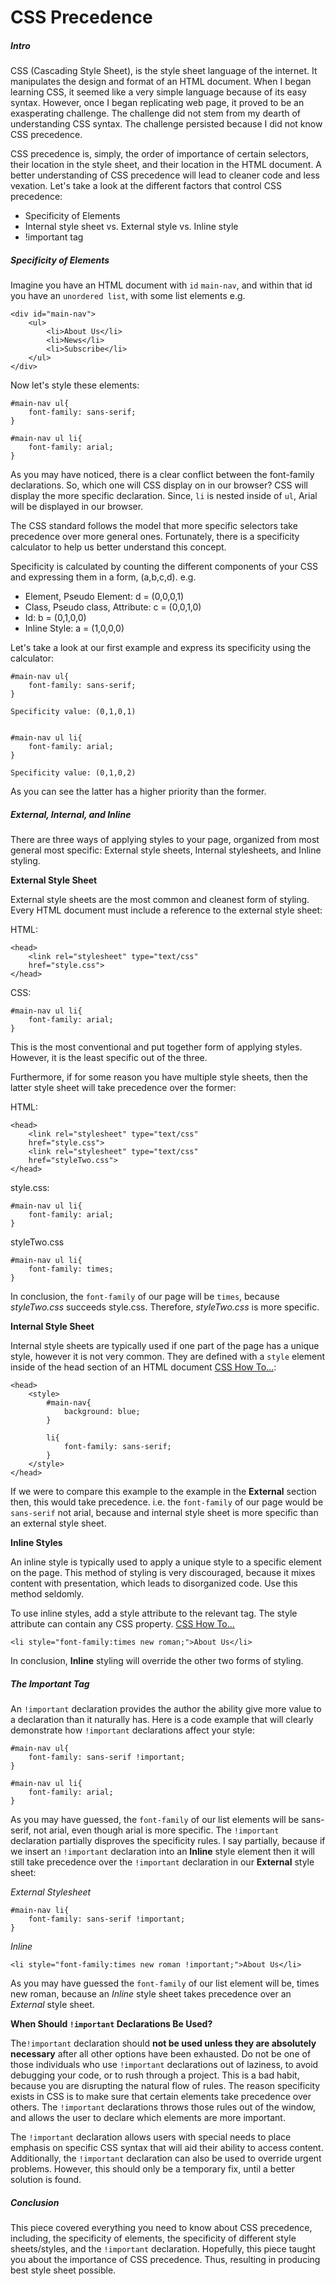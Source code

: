 CSS Precedence
===

##### Intro

CSS (Cascading Style Sheet), is the style sheet language of the internet. It manipulates the design and format of an HTML document. When I began learning CSS, it seemed like a very simple language because of its easy syntax. However, once I began replicating web page, it proved to be an exasperating challenge. The challenge did not stem from my dearth of understanding CSS syntax. The challenge persisted because I did not know CSS precedence. 

CSS precedence is, simply, the order of importance of certain selectors, their location in the style sheet, and their location in the HTML document. A better understanding of CSS precedence will lead to cleaner code and less vexation. Let's take a look at the different factors that control CSS precedence:

* Specificity of Elements
* Internal style sheet vs. External style vs. Inline style
* !important tag


##### Specificity of Elements

Imagine you have an HTML document with `id` `main-nav`, and within that id you have an `unordered list`, with some list elements e.g.

	<div id="main-nav">
		<ul>
			<li>About Us</li>
			<li>News</li>
			<li>Subscribe</li>
		</ul>
	</div>
	
Now let's style these elements:
	
	#main-nav ul{
		font-family: sans-serif;
	}
	
	#main-nav ul li{
		font-family: arial;
	}

As you may have noticed, there is a clear conflict between the font-family declarations. So, which one will CSS display on in our browser? CSS will display the more specific declaration. Since, `li` is nested inside of `ul`, Arial will be displayed in our browser. 

The CSS standard follows the model that more specific selectors take precedence over more general ones. Fortunately, there is a specificity calculator to help us better understand this concept.

Specificity is calculated by counting the different components of your CSS and expressing them in a form, (a,b,c,d). e.g.

* Element, Pseudo Element: d = (0,0,0,1)
* Class, Pseudo class, Attribute: c = (0,0,1,0)
* Id: b = (0,1,0,0)
* Inline Style: a = (1,0,0,0)

Let's take a look at our first example and express its specificity using the calculator:

	#main-nav ul{
		font-family: sans-serif;
	}

	Specificity value: (0,1,0,1)


	#main-nav ul li{
		font-family: arial;
	}
	
	Specificity value: (0,1,0,2)
	
As you can see the latter has a higher priority than the former.

##### External, Internal, and Inline

There are three ways of applying styles to your page, organized from most general most specific: External style sheets, Internal stylesheets, and Inline styling. 

**External Style Sheet**

External style sheets are the most common and cleanest  form of styling. Every HTML document must include a reference to the external style sheet:

HTML:

	<head>
		<link rel="stylesheet" type="text/css" 
		href="style.css">
	</head>

CSS:

	#main-nav ul li{
		font-family: arial;
	}
	
This is the most conventional and put together form of applying styles. However, it is the least specific out of the three.

Furthermore, if for some reason you have multiple style sheets, then the latter style sheet will take precedence over the former:

HTML:

	<head>
		<link rel="stylesheet" type="text/css" 
		href="style.css">
		<link rel="stylesheet" type="text/css" 
		href="styleTwo.css">
	</head>

style.css:

	#main-nav ul li{
		font-family: arial;
	}

styleTwo.css

	#main-nav ul li{
		font-family: times;
	}
	
In conclusion, the `font-family` of our page will be `times`, because *styleTwo.css* succeeds style.css. Therefore, *styleTwo.css* is more specific. 

**Internal Style Sheet**

Internal style sheets are typically used if one part of the page has a unique style, however it is not very common. They are defined with a `style` element inside of the head section of an HTML document [CSS How To...](http://www.w3schools.com/css/css_howto.asp):


	<head>
		<style>
			#main-nav{		
				background: blue;
			}
	
			li{
				font-family: sans-serif;
			}
		</style>
	</head>

If we were to compare this example to the example in the **External** section then, this would take precedence. i.e. the `font-family` of our page would be `sans-serif` not arial, because and internal style sheet is more specific than an external style sheet.

**Inline Styles**

An inline style is typically used to apply a unique style to a specific element on the page. This method of styling is very discouraged, because it mixes content with presentation, which leads to disorganized code. Use this method seldomly.

To use inline styles, add a style attribute to the relevant tag. The style attribute can contain any CSS property. [CSS How To...](http://www.w3schools.com/css/css_howto.asp)

	<li style="font-family:times new roman;">About Us</li>
	
In conclusion, **Inline** styling will override the other two forms of styling.

##### The Important Tag

An `!important` declaration provides the author the ability give more value to a declaration than it naturally has. Here is a code example that will clearly demonstrate how `!important` declarations affect your style:

	#main-nav ul{
		font-family: sans-serif !important;
	}
	
	#main-nav ul li{
		font-family: arial;
	}

As you may have guessed, the `font-family` of our list elements will be sans-serif, not arial, even though arial is more specific. The `!important` declaration partially disproves the specificity rules. I say partially, because if we insert an `!important` declaration into an **Inline** style element then it will still take precedence over the `!important` declaration in our **External** style sheet:

*External Stylesheet*
	
	#main-nav li{
		font-family: sans-serif !important;
	}
	
*Inline*

	<li style="font-family:times new roman !important;">About Us</li>
	
As you may have guessed the `font-family` of our list element will be, times new roman, because an *Inline* style sheet takes precedence over an *External* style sheet.

**When Should `!important` Declarations Be Used?**

The`!important` declaration should **not be used unless they are absolutely necessary** after all other options have been exhausted. Do not be one of those individuals who use `!important` declarations out of laziness, to avoid debugging your code, or to rush through a project. This is a bad habit, because you are disrupting the natural flow of rules. The reason specificity exists in CSS is to make sure that certain elements take precedence over others. The `!important` declarations throws  those rules out of the window, and allows the user to declare which elements are more important.

The `!important` declaration allows users with special needs to place emphasis on specific CSS syntax that will aid their ability to access content. Additionally, the `!important` declaration can also be used to override urgent problems. However, this should only be a temporary fix, until a better solution is found.

##### Conclusion

This piece covered everything you need to know about CSS precedence, including, the specificity of elements, the specificity of different style sheets/styles, and the `!important` declaration. Hopefully, this piece taught you about the importance of CSS precedence. Thus, resulting  in producing best style sheet possible. 
